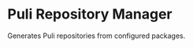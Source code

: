 Puli Repository Manager
=======================

Generates Puli repositories from configured packages.

